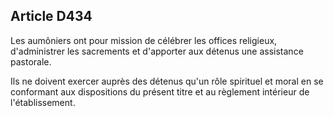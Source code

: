 Article D434
----
Les aumôniers ont pour mission de célébrer les offices religieux, d'administrer
les sacrements et d'apporter aux détenus une assistance pastorale.

Ils ne doivent exercer auprès des détenus qu'un rôle spirituel et moral en se
conformant aux dispositions du présent titre et au règlement intérieur de
l'établissement.

